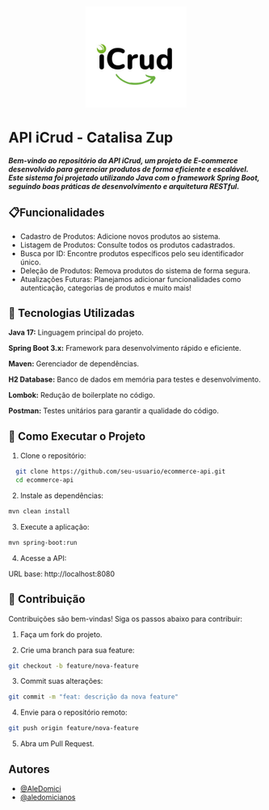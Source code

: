 <div align="center">
  <img src="src/main/resources/images/logo.png" alt="Logo" width="200">
</div>

# API iCrud - Catalisa Zup

##### Bem-vindo ao repositório da API iCrud, um projeto de E-commerce desenvolvido para gerenciar produtos de forma eficiente e escalável. Este sistema foi projetado utilizando Java com o framework Spring Boot, seguindo boas práticas de desenvolvimento e arquitetura RESTful.




## 📋Funcionalidades

- Cadastro de Produtos: Adicione novos produtos ao sistema.
- Listagem de Produtos: Consulte todos os produtos cadastrados.
- Busca por ID: Encontre produtos específicos pelo seu identificador único.
- Deleção de Produtos: Remova produtos do sistema de forma segura.
- Atualizações Futuras: Planejamos adicionar funcionalidades como autenticação, categorias de produtos e muito mais!


## 🚀 Tecnologias Utilizadas

**Java 17:** Linguagem principal do projeto.

**Spring Boot 3.x:** Framework para desenvolvimento rápido e eficiente.

**Maven:** Gerenciador de dependências.

**H2 Database:** Banco de dados em memória para testes e desenvolvimento.

**Lombok:** Redução de boilerplate no código.

**Postman:**  Testes unitários para garantir a qualidade do código.
## 🚀 Como Executar o Projeto

1. Clone o repositório:

```bash
  git clone https://github.com/seu-usuario/ecommerce-api.git
  cd ecommerce-api
```

2. Instale as dependências:

```bash
mvn clean install
```

3. Execute a aplicação:

```bash
mvn spring-boot:run
```
4. Acesse a API:

URL base: http://localhost:8080

## 📌 Contribuição

Contribuições são bem-vindas! Siga os passos abaixo para contribuir:

1. Faça um fork do projeto.

2. Crie uma branch para sua feature:

```bash
git checkout -b feature/nova-feature
```

3. Commit suas alterações:
```bash
git commit -m "feat: descrição da nova feature"
```

4. Envie para o repositório remoto:
```bash
git push origin feature/nova-feature
```

5. Abra um Pull Request.



## Autores

- [@AleDomici](https://github.com/AleDomici)
- [@aledomicianos](https://github.com/aledomicianos)


